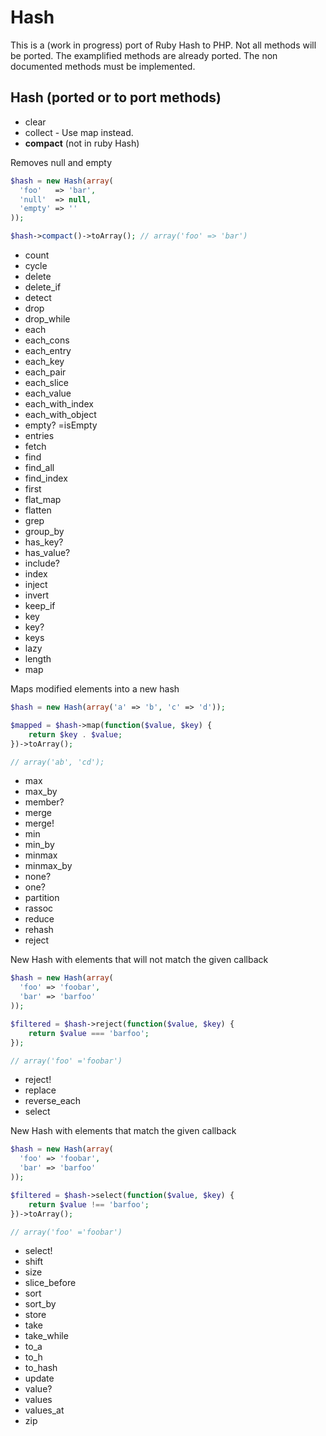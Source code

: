 # Hash

This is a (work in progress) port of Ruby Hash to PHP. Not all methods will be ported.
The examplified methods are already ported. The non documented methods must be implemented.

## Hash (ported or to port methods)
- clear
- collect - Use map instead.
- **compact** (not in ruby Hash)

Removes null and empty

```php
$hash = new Hash(array(
  'foo'   => 'bar',
  'null'  => null,
  'empty' => ''
));

$hash->compact()->toArray(); // array('foo' => 'bar')
```
- count
- cycle
- delete
- delete_if
- detect
- drop
- drop_while
- each
- each_cons
- each_entry
- each_key
- each_pair
- each_slice
- each_value
- each_with_index
- each_with_object
- empty? =isEmpty
- entries
- fetch
- find
- find_all
- find_index
- first
- flat_map
- flatten
- grep
- group_by
- has_key?
- has_value?
- include?
- index
- inject
- invert
- keep_if
- key
- key?
- keys
- lazy
- length
- map

Maps modified elements into a new hash

```php
$hash = new Hash(array('a' => 'b', 'c' => 'd'));

$mapped = $hash->map(function($value, $key) {
    return $key . $value;
})->toArray();

// array('ab', 'cd');
```
- max
- max_by
- member?
- merge
- merge!
- min
- min_by
- minmax
- minmax_by
- none?
- one?
- partition
- rassoc
- reduce
- rehash
- reject

New Hash with elements that will not match the given callback

```php
$hash = new Hash(array(
  'foo' => 'foobar',
  'bar' => 'barfoo'
));

$filtered = $hash->reject(function($value, $key) {
    return $value === 'barfoo';
});

// array('foo' ='foobar')
```
- reject!
- replace
- reverse_each
- select

New Hash with elements that match the given callback

```php
$hash = new Hash(array(
  'foo' => 'foobar',
  'bar' => 'barfoo'
));

$filtered = $hash->select(function($value, $key) {
    return $value !== 'barfoo';
})->toArray();

// array('foo' ='foobar')
```
- select!
- shift
- size
- slice_before
- sort
- sort_by
- store
- take
- take_while
- to_a
- to_h
- to_hash
- update
- value?
- values
- values_at
- zip
